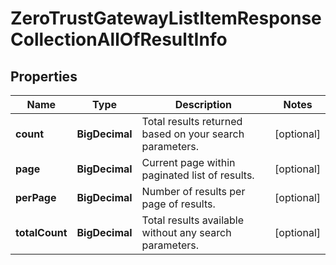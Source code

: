 

# ZeroTrustGatewayListItemResponseCollectionAllOfResultInfo


## Properties

| Name | Type | Description | Notes |
|------------ | ------------- | ------------- | -------------|
|**count** | **BigDecimal** | Total results returned based on your search parameters. |  [optional] |
|**page** | **BigDecimal** | Current page within paginated list of results. |  [optional] |
|**perPage** | **BigDecimal** | Number of results per page of results. |  [optional] |
|**totalCount** | **BigDecimal** | Total results available without any search parameters. |  [optional] |



